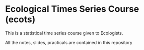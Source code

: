 # Ecological Times Series Course (ecots)

This is a statistical time series course given to Ecologists.

All the notes, slides, practicals are contained in this repository
